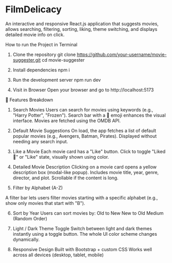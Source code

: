 # FilmDelicacy

An interactive and responsive React.js application that suggests movies, allows searching, filtering, sorting, liking, theme switching, and displays detailed movie info on click.

How to run the Project in Terminal
1. Clone the repository
git clone https://github.com/your-username/movie-suggester.git
cd movie-suggester

3. Install dependencies
npm i

4. Run the development server
npm run dev

5. Visit in Browser
Open your browser and go to http://localhost:5173

🌟 Features Breakdown

1. Search Movies
Users can search for movies using keywords (e.g., "Harry Potter", "Frozen").
Search bar with a 🎥 emoji enhances the visual interface.
Movies are fetched using the OMDB API.

2. Default Movie Suggestions
On load, the app fetches a list of default popular movies (e.g., Avengers, Batman, Pirates).
Displayed without needing any search input.

3. Like a Movie
Each movie card has a "Like" button.
Click to toggle "Liked 💖" or "Like" state, visually shown using color.

4. Detailed Movie Description
Clicking on a movie card opens a yellow description box (modal-like popup).
Includes movie title, year, genre, director, and plot.
Scrollable if the content is long.

5. Filter by Alphabet (A-Z)

A filter bar lets users filter movies starting with a specific alphabet (e.g., show only movies that start with "B").

6. Sort by Year
Users can sort movies by:
Old to New
New to Old
Medium (Random Order)

7. Light / Dark Theme Toggle
Switch between light and dark themes instantly using a toggle button.
The whole UI color scheme changes dynamically.

8. Responsive Design
Built with Bootstrap + custom CSS
Works well across all devices (desktop, tablet, mobile)




   

